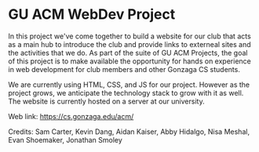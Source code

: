 # GU ACM WebDev Project

In this project we've come together to build a website for our club that acts as a main hub to introduce the club and provide links to externeal sites
and the activities that we do. As part of the suite of GU ACM Projects, the goal of this project is to make available the opportunity for hands on experience
in web development for club members and other Gonzaga CS students. 

We are currently using HTML, CSS, and JS for our project. However as the project grows, we anticipate the technology stack to grow with it as well. The website
is currently hosted on a server at our university. 

Web link: https://cs.gonzaga.edu/acm/

Credits:
Sam Carter,
Kevin Dang,
Aidan Kaiser,
Abby Hidalgo,
Nisa Meshal,
Evan Shoemaker,
Jonathan Smoley
